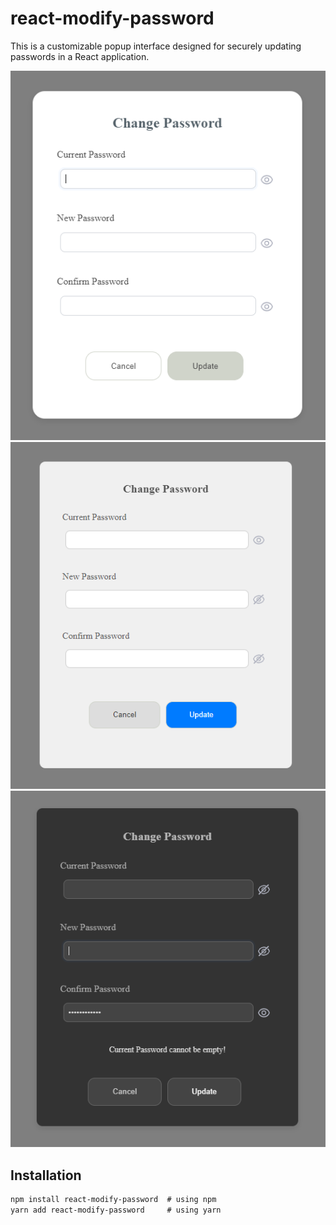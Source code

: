 # react-modify-password

This is a customizable popup interface designed for securely updating passwords in a React application.

![](https://github.com/akashadr/react-modify-password/blob/main/assets/DefaultMode.png)
![](https://github.com/akashadr/react-modify-password/blob/main/assets/LightMode.png)
![](https://github.com/akashadr/react-modify-password/blob/main/assets/DarkMode.png)

## Installation

```markdown
npm install react-modify-password  # using npm
yarn add react-modify-password     # using yarn
```